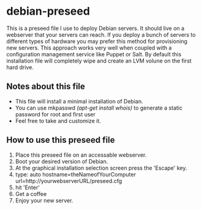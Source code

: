 # debian-preseed
This is a preseed file I use to deploy Debian servers. It should live on a webserver that your servers can reach. If you deploy a bunch of servers to different types of hardware you may prefer this method for provisioning new servers. This approach works very well when coupled with a configuration management service like Puppet or Salt. By default this installation file will completely wipe and create an LVM volune on the first hard drive. 

## Notes about this file
- This file will install a minimal installation of Debian.
- You can use mkpasswd *(apt-get install whois)* to generate a static password for root and first user
- Feel free to take and customize it.

## How to use this preseed file
1. Place this preseed file on an accessable webserver.
2. Boot your desired version of Debian.
3. At the graphical installation selection screen press the 'Escape' key.
4. type: auto hostname=theNameofYourComputer url=http://yourwebserverURL/preseed.cfg
5. hit 'Enter'
6. Get a coffee
7. Enjoy your new server.
